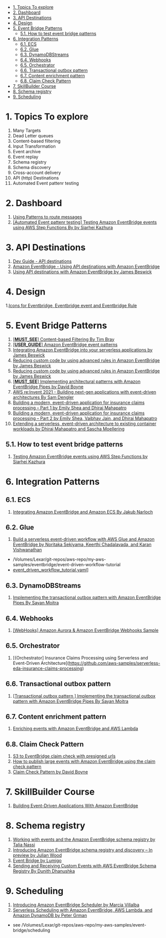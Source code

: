 
<!-- TOC -->

- [1. Topics To explore](#1-topics-to-explore)
- [2. Dashboard](#2-dashboard)
- [3. API Destinations](#3-api-destinations)
- [4. Design](#4-design)
- [5. Event Bridge Patterns](#5-event-bridge-patterns)
  - [5.1. How to test event bridge patterns](#51-how-to-test-event-bridge-patterns)
- [6. Integration Patterns](#6-integration-patterns)
  - [6.1. ECS](#61-ecs)
  - [6.2. Glue](#62-glue)
  - [6.3. DynamoDBStreams](#63-dynamodbstreams)
  - [6.4. Webhooks](#64-webhooks)
  - [6.5. Orchestrator](#65-orchestrator)
  - [6.6. Transactional outbox pattern](#66-transactional-outbox-pattern)
  - [6.7. Content enrichment pattern](#67-content-enrichment-pattern)
  - [6.8. Claim Check Pattern](#68-claim-check-pattern)
- [7. SkillBuilder Course](#7-skillbuilder-course)
- [8. Schema registry](#8-schema-registry)
- [9. Scheduling](#9-scheduling)

<!-- /TOC -->

# 1. Topics To explore

1. Many Targets
1. Dead Letter queues
1. Content-based filtering
1. Input Transformation
1. Event archive
1. Event replay
1. Schema registry
1. Schema discovery
1. Cross-account delivery
1. API (http) Destinations
1. Automated Event pattenr testing

# 2. Dashboard

1. [Using Patterns to route messages](#5-event-bridge-patterns)
1. [[Automated Event pattenr testing] Testing Amazon EventBridge events using AWS Step Functions By by Siarhei Kazhura](https://aws.amazon.com/blogs/compute/testing-amazon-eventbridge-events-using-aws-step-functions/)

# 3. API Destinations

1. [Dev Guide - API destinations](https://docs.aws.amazon.com/eventbridge/latest/userguide/eb-api-destinations.html)
1. [Amazon EventBridge - Using API destinations with Amazon EventBridge](https://www.youtube.com/watch?v=2ayxa3AdiK0)
1. [Using API destinations with Amazon EventBridge by James Beswick](https://aws.amazon.com/blogs/compute/using-api-destinations-with-amazon-eventbridge/)

# 4. Design

1.[Icons for Eventbridge, Eventbridge event and Eventbridge Rule](https://aws.amazon.com/blogs/industries/building-a-modern-event-driven-application-for-insurance-claims-processing-part-2/)

# 5. Event Bridge Patterns

1. [[**MUST_SEE**] Content-based Filtering By Tim Bray](https://www.tbray.org/ongoing/When/201x/2019/12/18/Content-based-filtering)
1. [[**USER_GUIDE**] Amazon EventBridge event patterns](https://docs.aws.amazon.com/eventbridge/latest/userguide/eb-event-patterns.html)
1. [Integrating Amazon EventBridge into your serverless applications by James Beswick](https://aws.amazon.com/blogs/compute/integrating-amazon-eventbridge-into-your-serverless-applications/)
1. [Reducing custom code by using advanced rules in Amazon EventBridge by James Beswick](https://aws.amazon.com/blogs/compute/reducing-custom-code-by-using-advanced-rules-in-amazon-eventbridge/)
1. [Reducing custom code by using advanced rules in Amazon EventBridge by James Beswick ](https://aws.amazon.com/blogs/compute/reducing-custom-code-by-using-advanced-rules-in-amazon-eventbridge/)
1. [[**MUST_SEE**] Implementing architectural patterns with Amazon EventBridge Pipes by David Boyne](https://aws.amazon.com/blogs/compute/implementing-architectural-patterns-with-amazon-eventbridge-pipes/)
1. [AWS re:Invent 2021 - Building next-gen applications with event-driven architectures By Sam Dengler](https://youtu.be/U5GZNt0iMZY?t=805)
1. [Building a modern, event-driven application for insurance claims processing – Part 1 by Emily Shea and Dhiraj Mahapatro](https://aws.amazon.com/blogs/industries/building-a-modern-event-driven-application-for-insurance-claims-processing-part-1/)
2. [Building a modern, event-driven application for insurance claims processing – Part 2 by Emily Shea, Vaibhav Jain, and Dhiraj Mahapatro](https://aws.amazon.com/blogs/industries/building-a-modern-event-driven-application-for-insurance-claims-processing-part-2/)
3. [Extending a serverless, event-driven architecture to existing container workloads by Dhiraj Mahapatro and Sascha Moellering](https://aws.amazon.com/blogs/compute/extending-a-serverless-event-driven-architecture-to-existing-container-workloads/)

## 5.1. How to test event bridge patterns

1. [Testing Amazon EventBridge events using AWS Step Functions by Siarhei Kazhura](https://aws.amazon.com/blogs/compute/testing-amazon-eventbridge-events-using-aws-step-functions/)

# 6. Integration Patterns

## 6.1. ECS

1. [Integrating Amazon EventBridge and Amazon ECS By Jakub Narloch](https://aws.amazon.com/blogs/compute/integrating-amazon-eventbridge-and-amazon-ecs/)

## 6.2. Glue

1. [Build a serverless event-driven workflow with AWS Glue and Amazon EventBridge by Noritaka Sekiyama, Keerthi Chadalavada, and Karan Vishwanathan](https://aws.amazon.com/blogs/big-data/build-a-serverless-event-driven-workflow-with-aws-glue-and-amazon-eventbridge/)
- /Volumes/Lexar/git-repos/aws-repo/my-aws-samples/eventbridge/event-driven-workflow-tutorial
- [event_driven_workflow_tutorial.yaml](./templates/event_driven_workflow_tutorial.yaml)]

## 6.3. DynamoDBStreams
1. [Implementing the transactional outbox pattern with Amazon EventBridge Pipes By Sayan Moitra](https://aws.amazon.com/blogs/compute/implementing-the-transactional-outbox-pattern-with-amazon-eventbridge-pipes/)

## 6.4. Webhooks

1. [[WebHooks] Amazon Aurora & Amazon EventBridge Webhooks Sample](https://github.com/aws-samples/amazon-aurora-eventbridge-webhooks)

## 6.5. Orchestrator

1. [{Orchestrator] Insurance Claims Processing using Serverless and Event-Driven Architecture](https://github.com/aws-samples/serverless-eda-insurance-claims-processing)

## 6.6. Transactional outbox pattern

1. [[Transactional outbox pattern ] Implementing the transactional outbox pattern with Amazon EventBridge Pipes By Sayan Moitra](https://aws.amazon.com/blogs/compute/implementing-the-transactional-outbox-pattern-with-amazon-eventbridge-pipes/)

## 6.7. Content enrichment pattern

1. [Enriching events with Amazon EventBridge and AWS Lambda](https://www.boyney.io/blog/2022-11-01-eventbridge-enrichment-with-lambda)

## 6.8. Claim Check Pattern

1. [S3 to EventBridge claim check with presigned urls](https://serverlessland.com/patterns/s3-to-eventbridge-claim-check-pattern)
1. [How to publish large events with Amazon EventBridge using the claim check pattern](https://www.boyney.io/blog/2022-11-01-eventbridge-claim-check)
1. [Claim Check Pattern by David Boyne](https://serverlessland.com/event-driven-architecture/visuals/claim-check-pattern)

# 7. SkillBuilder Course

1. [Building Event-Driven Applications With Amazon EventBridge](https://explore.skillbuilder.aws/learn/course/15008/building-event-driven-applications-with-amazon-eventbridge)

# 8. Schema registry

1. [Working with events and the Amazon EventBridge schema registry by Talia Nassi ](https://aws.amazon.com/blogs/compute/working-with-events-and-amazon-eventbridge-schema-registry/)
1. [Introducing Amazon EventBridge schema registry and discovery – In preview by Julian Wood](https://aws.amazon.com/blogs/compute/introducing-amazon-eventbridge-schema-registry-and-discovery-in-preview/)
1. [Event Bridge by Lumigo](https://lumigo.io/aws-serverless-ecosystem/amazon-eventbridge/#eventbridge_schema_registry)
1. [Sending and Receiving Custom Events with AWS EventBridge Schema Registry By Dunith Dhanushka](https://medium.com/event-driven-utopia/sending-and-receiving-custom-events-with-aws-eventbridge-schema-registry-b73198b7a140)

# 9. Scheduling

1. [Introducing Amazon EventBridge Scheduler by Marcia Villalba](https://aws.amazon.com/blogs/compute/introducing-amazon-eventbridge-scheduler/)
2. [Serverless Scheduling with Amazon EventBridge, AWS Lambda, and Amazon DynamoDB by Peter Grman](https://aws.amazon.com/blogs/architecture/serverless-scheduling-with-amazon-eventbridge-aws-lambda-and-amazon-dynamodb/)
- see /Volumes/Lexar/git-repos/aws-repo/my-aws-samples/event-bridge/scheduling